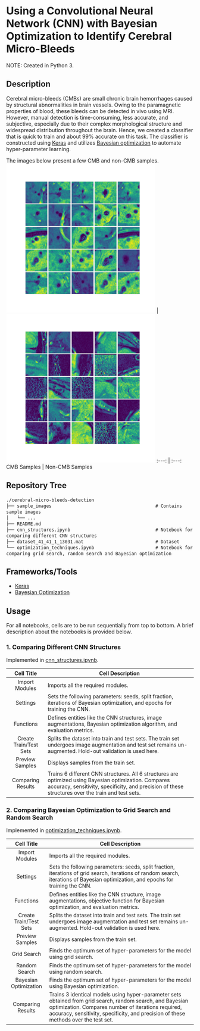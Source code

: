 # Using a Convolutional Neural Network (CNN) with Bayesian Optimization to Identify Cerebral Micro-Bleeds

NOTE: Created in Python 3.

## Description

Cerebral micro-bleeds (CMBs) are small chronic brain hemorrhages caused by structural abnormalities in brain vessels. Owing to the paramagnetic properties of blood, these bleeds can be detected in vivo using MRI. However, manual detection is time-consuming, less accurate, and subjective, especially due to their complex morphological structure and widespread distribution throughout the brain. Hence, we created a classifier that is quick to train and about 99% accurate on this task. The classifier is constructed using [Keras](https://keras.io/) and utilizes [Bayesian optimization](https://github.com/fmfn/BayesianOptimization) to automate hyper-parameter learning.

The images below present a few CMB and non-CMB samples.
<img src="/sample_images/cmb.png" width="400"> | <img src="/sample_images/non_cmb.png" width="400">
:---: | :---:
CMB Samples | Non-CMB Samples


## Repository Tree
```
./cerebral-micro-bleeds-detection
├── sample_images                                       # Contains sample images
│   └── ...
├── README.md
├── cnn_structures.ipynb                                # Notebook for comparing different CNN structures
├── dataset_41_41_1_13031.mat                           # Dataset
└── optimization_techniques.ipynb                       # Notebook for comparing grid search, random search and Bayesian optimization
```

## Frameworks/Tools

- [Keras](https://keras.io/)
- [Bayesian Optimization](https://github.com/fmfn/BayesianOptimization)

## Usage

For all notebooks, cells are to be run sequentially from top to bottom. A brief description about the notebooks is provided below.

### 1. Comparing Different CNN Structures

Implemented in [cnn_structures.ipynb](/cnn_structures.ipynb).

Cell Title | Cell Description
:---: | ---
Import Modules | Imports all the required modules.
Settings | Sets the following parameters: seeds, split fraction, iterations of Bayesian optimization, and epochs for training the CNN.
Functions | Defines entities like the CNN structures, image augmentations, Bayesian optimization algorithm, and evaluation metrics.
Create Train/Test Sets | Splits the dataset into train and test sets. The train set undergoes image augmentation and test set remains un-augmented. Hold-out validation is used here.
Preview Samples | Displays samples from the train set.
Comparing Results | Trains 6 different CNN structures. All 6 structures are optimized using Bayesian optimization. Compares accuracy, sensitivity, specificity, and precision of these structures over the train and test sets.

### 2. Comparing Bayesian Optimization to Grid Search and Random Search

Implemented in [optimization_techniques.ipynb](/optimization_techniques.ipynb).

Cell Title | Cell Description
:---: | ---
Import Modules | Imports all the required modules.
Settings | Sets the following parameters: seeds, split fraction, iterations of grid search, iterations of random search, iterations of Bayesian optimization, and epochs for training the CNN.
Functions | Defines entities like the CNN structure, image augmentations, objective function for Bayesian optimization, and evaluation metrics.
Create Train/Test Sets | Splits the dataset into train and test sets. The train set undergoes image augmentation and test set remains un-augmented. Hold-out validation is used here.
Preview Samples | Displays samples from the train set.
Grid Search | Finds the optimum set of hyper-parameters for the model using grid search.
Random Search | Finds the optimum set of hyper-parameters for the model using random search.
Bayesian Optimization | Finds the optimum set of hyper-parameters for the model using Bayesian optimization.
Comparing Results | Trains 3 identical models using hyper-parameter sets obtained from grid search, random search, and Bayesian optimization. Compares number of iterations required, accuracy, sensitivity, specificity, and precision of these methods over the test set.

